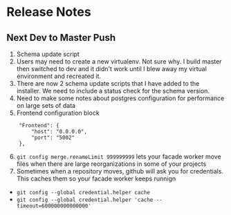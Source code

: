 # Release Notes

## Next Dev to Master Push
1. Schema update script
2. Users may need to create a new virtualenv. Not sure why. I build master then switched to dev and it didn't work until I blew away my virtual environment and recreated it.
3. There are now 2 schema update scripts that I have added to the installer. We need to include a status check for the schema version. 
4. Need to make some notes about postgres configuration for performance on large sets of data
5. Frontend configuration block
```
    "Frontend": {
        "host": "0.0.0.0",
        "port": "5002"
    },
```
6. `git config merge.renameLimit 999999999` lets your facade worker move files when there are large reorganizations in some of your projects
7. Sometimes when a repository moves, github will ask you for credentials. This caches them so your facade worker keeps runnign 
 - `git config --global credential.helper cache`
 - `git config --global credential.helper 'cache --timeout=600000000000000'`


 
